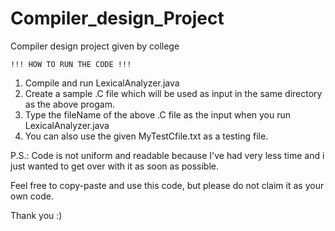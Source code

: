 # Compiler_design_Project
Compiler design project given by college
~~~~~~~~~~~~~~~~~~~~~~~~~~~
!!! HOW TO RUN THE CODE !!!
~~~~~~~~~~~~~~~~~~~~~~~~~~~

1) Compile and run LexicalAnalyzer.java
2) Create a sample .C file which will be used as input in the same directory as the above progam.
3) Type the fileName of the above .C file as the input when you run LexicalAnalyzer.java
4) You can also use the given MyTestCfile.txt as a testing file.

P.S.: Code is not uniform and readable because I've had very less time and i just wanted to get over with it as soon as possible.

Feel free to copy-paste and use this code, but please do not claim it as your own code.

Thank you :)
